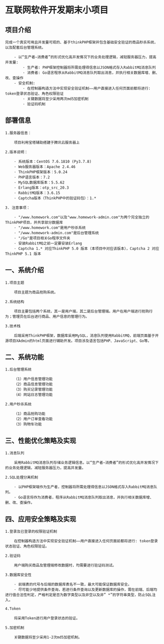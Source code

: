 # 互联网软件开发期末小项目

## 项目介绍
    
    完成一个真实可用且并发量可观的、基于thinkPHP框架并包含基础安全验证的商品秒杀系统，以及配套后台管理系统。
    
        - 以“生产者—消费者”的形式优化高并发情况下的业务处理逻辑，减轻服务器压力，提高并发量:
            · 生产者: PHP框架控制器将所需处理得信息以JSON格式存入RabbitMQ消息队列
            · 消费者: Go语言程序从RabbitMQ消息队列取出消息，并执行相关数据库增、删、改、查操作
        - 安全机制:
            · 在控制器构造方法中实现安全验证机制——用户直接进入任何页面前都将进行: token登录状态验证、角色权限验证
            · 关键数据将至少采用两次md5加密机制
            · 验证码机制

## 部署信息

    1.服务器信息：
    
        项目利用宝塔辅助搭建于腾讯云服务器上
        
    2.版本说明：
    
        · 系统版本：CentOS 7.6.1810 (Py3.7.8)
        · Web服务器版本：Apache 2.4.46
        · ThinkPHP框架版本：5.0.24
        · PHP语言版本：7.2
        · MySQL数据库版本：5.5.62
        · Erlang版本：otp_src_20.3
        · RabbitMQ版本：3.6.15
        · Captcha版本（ThinkPHP中的验证码包）：1.*

    3. 注意事项：
        
        · "/www.homework.com"以及"www.homework-admin.com"为两个完全独立的ThinkPHP项目，并共享部分数据库
        · "/www.homework.com"是用户秒杀系统
        · "/www.homework-admin.com"是后台管理系统
        · "/Go"是项目相关Go程序文件夹
        · 安装RabbitMQ之前一定要安装Erlang
        · Captcha 1.* 对应ThinkPHP 5.0 版本（本项目中对应该版本），Captcha 2 对应ThinkPHP 5.1 版本

## 一、系统介绍

    1.项目主题

        项目主题为商品抢购系统。

    2.系统结构

        项目主要包括两个系统，其一是用户端，其二是后台管理端。用户在用户端进行抢购行为；管理员在后台进行商品、用户信息的管理行为。

    3.技术栈

        后端采用ThinkPHP框架，数据库采用MySQL，消息队列使用RabbitMQ，前端页面基于开源项目XAdmin的html页面进行辅助开发。项目涉及语言包括PHP、JavaScript、Go等。


## 二、系统功能

    1.后台管理系统

        （1）用户信息管理功能
        （2）商品信息管理功能
        （3）购买记录管理功能
        （4）网站日志管理功能

    2.用户秒杀系统

        （1）商品抢购功能
        （2）用户订单查看功能
        （3）购物车功能

## 三、性能优化策略及实现

    1.消息队列

        采用RabbitMQ消息队列存储业务逻辑信息。以“生产者—消费者”的形式优化高并发情况下的业务处理逻辑，减轻服务器压力，提高并发量。

    2.SQL处理分离机制

        · 以PHP框架端作为生产者，控制器将所需处理得信息以JSON格式存入RabbitMQ消息队列。
        · Go语言将作为消费者，程序从RabbitMQ消息队列取出消息，并执行相关数据库增、删、改、查操作。

## 四、应用安全策略及实现

    1.登录及已登录的权限验证机制

        在控制器构造方法中实现安全验证机制——用户直接进入任何页面前都将进行: token登录状态验证、角色权限验证。

    2.验证码

        用户端购买商品及管理端修改数据时，均需要进行验证码测试。

    3.数据库安全性
    
        · 前端表的代号与后端的数据库表名不一致，最大可能保证数据库安全。
        · 尽可能少地提供条件查询，若进行条件查询以及更新数据库的操作，需在前端、后端均进行值合法性判定，严格判定是否为数字类型以及非空以及非” *”的字符串类型，防止SQL注入。

    4.Token

        将采用Token进行用户登录状态的验证。

    5.加密机制

        关键数据将至少采用1-2次md5加密机制。
 
 
